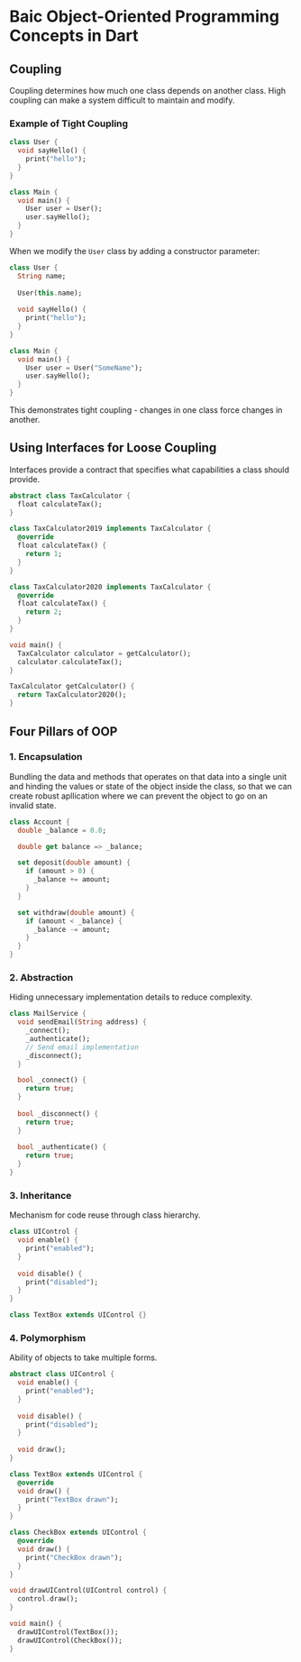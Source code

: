# Baic Object-Oriented Programming Concepts in Dart

## Coupling

Coupling determines how much one class depends on another class. High coupling can make a system difficult to maintain and modify.

### Example of Tight Coupling

```dart
class User {
  void sayHello() {
    print("hello");
  }
}

class Main {
  void main() {
    User user = User();
    user.sayHello();
  }
}
```

When we modify the `User` class by adding a constructor parameter:

```dart
class User {
  String name;
  
  User(this.name);
  
  void sayHello() {
    print("hello");
  }
}

class Main {
  void main() {
    User user = User("SomeName");
    user.sayHello();
  }
}
```

This demonstrates tight coupling - changes in one class force changes in another.

## Using Interfaces for Loose Coupling

Interfaces provide a contract that specifies what capabilities a class should provide.

```dart
abstract class TaxCalculator {
  float calculateTax();
}

class TaxCalculator2019 implements TaxCalculator {
  @override
  float calculateTax() {
    return 1;
  }
}

class TaxCalculator2020 implements TaxCalculator {
  @override
  float calculateTax() {
    return 2;
  }
}

void main() {
  TaxCalculator calculator = getCalculator();
  calculator.calculateTax();
}

TaxCalculator getCalculator() {
  return TaxCalculator2020();
}
```

## Four Pillars of OOP

### 1. Encapsulation

Bundling the data and methods that operates on that data into a single unit 
and hinding the values or state of the object inside the class, so that we can create robust apllication where we can prevent the object to go on an invalid state. 

```dart
class Account {
  double _balance = 0.0;

  double get balance => _balance;

  set deposit(double amount) {
    if (amount > 0) {
      _balance += amount;
    }
  }

  set withdraw(double amount) {
    if (amount < _balance) {
      _balance -= amount;
    }
  }
}
```

### 2. Abstraction

Hiding unnecessary implementation details to reduce complexity.

```dart
class MailService {
  void sendEmail(String address) {
    _connect();
    _authenticate();
    // Send email implementation
    _disconnect();
  }

  bool _connect() {
    return true;
  }
  
  bool _disconnect() {
    return true;
  }
  
  bool _authenticate() {
    return true;
  }
}
```

### 3. Inheritance

Mechanism for code reuse through class hierarchy.

```dart
class UIControl {
  void enable() {
    print("enabled");
  }
  
  void disable() {
    print("disabled");
  }
}

class TextBox extends UIControl {}
```

### 4. Polymorphism

Ability of objects to take multiple forms.

```dart
abstract class UIControl {
  void enable() {
    print("enabled");
  }
  
  void disable() {
    print("disabled");
  }
  
  void draw();
}

class TextBox extends UIControl {
  @override
  void draw() {
    print("TextBox drawn");
  }
}

class CheckBox extends UIControl {
  @override
  void draw() {
    print("CheckBox drawn");
  }
}

void drawUIControl(UIControl control) {
  control.draw();
}

void main() {
  drawUIControl(TextBox());
  drawUIControl(CheckBox());
}
```